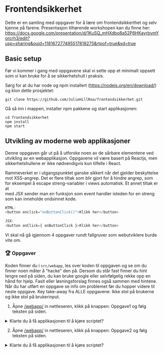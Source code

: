 # Frontendsikkerhet
Dette er en samling med oppgaver for å lære om frontendsikkerthet og selv kjenne på farene.
Presentasjon tilhørende workshopen kan du finne her: https://docs.google.com/presentation/d/1KuSQ_mHXdbo8a52P6HKayrbymYorcrh3/edit?usp=sharing&ouid=118167277495517818275&rtpof=true&sd=true

## Basic setup
Før vi kommer i gang med oppgavene skal vi sette opp et minimalt oppsett som vi kan bruke for å se sikkerhetshull i praksis. 

Sørg for at du har node og npm installert (https://nodejs.org/en/download/) og klon dette prosjektet: 

```
git clone https://github.com/JulieHillRoa/frontendsikkerhet.git
```

Gå så inn i mappen, installer npm pakkene og start applikasjonen:

```
cd frontendsikkerhet
npm install
npm start
```

## Utvikling av moderne web applikasjoner
Denne oppgaven går ut på å utforske noen av de sårbare elementene ved utvikling av en webapplikasjon. 
Oppgavene vil være basert på Reactjs, men sikkerhetshullene er ikke nødvendigvis kun tilfelle i React. 

Rammeverket er i utgangspunktet ganske sikkert når det gjelder beskyttelse mot XSS-angrep.
Det er flere tiltak som blir gjort for å hindre angrep, som for eksempel å escape streng-variabler i views automatisk. Et annet tiltak er at  
med JSX sender man en funksjon som event handler isteden for en streng som kan inneholde ondsinnet kode. 
```js
HTML: 
<button onclick="onButtonClick()">Klikk her</button>

JSX:
<button onClick={ onButtonClick }>Klikk her</button>
```

Vi skal nå gå igjennom 4 oppgaver rundt fallgruver som webutviklere burde vite om. 

### 🏆 Oppgaver
Koden finner du i `src/webapp`, les over koden til oppgaven og se om du finner noen måter å "hacke" den på. Dersom du står fast finner du hint lengre ned på siden, du kan bruke google eller selvfølgelig rekke opp en hånd for hjelp. Fasit eller løsningsforslag finnes også sammen med hintene. 
Når du har utført en oppgave se info om problemet før du hopper videre til neste oppgave.
Key take-away fra ALLE oppgavene: Ikke stol på brukerne og ikke stol på brukerinput.

1. Åpne [/webapp/](http://localhost:3000/webapp) in nettleseren, klikk på knappen: Oppgave1 og følg teksten på siden.
<details>
  <summary>Klarte du å få applikasjonen til å kjøre scriptet?</summary>
  Som du sikkert opplevde går det ikke ann å skrive alert("hacked") direkte i feltene. Dette er fordi React escaper input og tolker det som tekst isteden for   kjørbar kode. Dette beskytter oss på god vei mot onsinnede som prøver å utnytte våre inputfelt. Det man derimot ikke får like mye beskyttelse mot er å ta i bruk brukerinput rett i enkelte html-atributter som blir eksekvert når man klikker på elementet. I tilfeller hvor man får kjørt en alert("hacked") er ikke alert med en ufarlig streng ondsinnet i seg selv, poenget her er at dersom du får kjørt en alert får du kjørt mye annen skummelt JavaScript og kan i praksis ta ned hele nettlesere. 
</details>
  
2. Åpne [/webapp/](http://localhost:3000/webapp) in nettleseren, klikk på knappen: Oppgave2 og følg teksten på siden. 
<details>
  <summary>Klarte du å få applikasjonen til å kjøre scriptet?</summary>
  I likhet med oppgave 1 hjelper React oss med å escape og encode enkelte tegn og input som f.eks <script>-tags. Fordi dangerouslySetInnerHTML setter input direkte på DOMen er det likevel ikke alt React hjelper oss med: Som f.eks events på HTML-attributter. Man skal aldri stole på brukerinput og man burde generelt tenke seg om flere ganger før man bruker denne funksjonen eller lar brukere manipulere DOM'en direkte. 
  
En måte å beskytte seg litt mer fra angrep er å Sanatize dataen før den blir eksekvert. Dette finnes det forskjellige pakker som hjelper deg å gjøre.
Blandt annet DOMPurify som i vårt eksempel ville fjernet 
  
  `onerror=alert("Hacked!")` 
  
  delen av 
   
  `<img onerror=alert("Hacked!") src="feil">`
  
og etterlatt den slik: 
   
  `<img src="feil">`
 
</details>
2b. Installer og implementer DOMpurify i koden til oppgave 2 og se hvordan markup som blir skrevet inn i textArea vil bli endret etter en vask (Sanatizing).
  
3. Åpne [/webapp/](http://localhost:3000/webapp) in nettleseren, klikk på knappen: Oppgave3 og følg teksten på siden. 
  <details>
  <summary>Klarte du å få applikasjonen til å kjøre scriptet?</summary>
  I javascript finnes det en funksjon: eval(). Denne evaluerer koden som blir sendt inn som også vil si at koden blir kjørt. Ved å gjøre en logisk operasjon her kan man også få kjørt ondsinnet kode noe som gjør at det kan være stor fare for et XSS-angrep. Det vil derfor være lurt å finne andre alternativer til å evaluere koden - ikke bruk eval()
</details>
  
4. Åpne [/webapp/](http://localhost:3000/webapp) in nettleseren, klikk på knappen: Oppgave4. Prøv å se om du kan få siden til å kjøre `alert("Hacked")`.
  <details>
  <summary>Klarte du å få applikasjonen til å kjøre scriptet?</summary>
  Her bruker man localStorage. Dette kan være et nyttig verktøy å bruke, men det er veldig lett å manipulere. Hvem som helst kan manipulere localStoragen om man har tilgang til browser-vinduet. Det er derfor viktig å gjøre tiltak som escaping og encoding på denne dataen før man tar den i bruk. 
  
  Et annet stort sikkerhetshull i denne oppgaven er bruken av spread props (...props). Det vil si at man bare sender det som ligger i props nedover treet i steden for å hente ut spesifikke properties man trenger i den spesifikke komponenten. Dette gjør det mulig å sende inn komponenten i vårt eksempel som tar i bruk dangerouslySetInnerHTML.
  </details>

<details>
  <summary>:bulb: Hint 1 </summary>
  
  Ikke forvent at alert-koden blir kjørt før linken er klikket på. Er det noen måte å kjøre javascript-kode på når du er inne i en a-tags href-attributt?
  
</details>
<details>
  <summary>🚨 Løsningsforslag 1 </summary>
  
  Én fasit: `javascript:alert("Hacked!")`
        
  Dersom man kommer på en side som validerer mot `javascript:` kan man sende inn base64: f.eks `<script>alert("Hacked!");</script>` encodet:
  ```js  
  data:text/html;base64,YWxlcnQoImhhY2tlZCEiKQ==
  ```
Edit: De nyeste versjonene av nettleserne har nå satt en stopper for at man kan navigere til data-url'er. 
  Selv om de nyeste nettleserversjonene kommer med fler sikkerhetstiltak mot sikkerhetshull, forteller alternativet med base64 at det finnes farer selv med valideringer.
  Om man validerer mot spesifikke ting (f.eks sjekk på "javascript" i start av url) for å beskytte seg selv, kan en angriper muligens finne andre måter å oppnå det samme. Det er derfor alltid bedre å spesifisere hva som er lov enn å spesifisere hva som ikke er lov.
</details>
<br/>
<details>
  <summary>:bulb: Hint 2 </summary>
  
  Her brukes [dangerouslySetInnerHTML](https://reactjs.org/docs/dom-elements.html#dangerouslysetinnerhtml) til å bytte ut innholdet. 

  Heldigvis vil ikke script-tager bli kjørt hvis man setter de inn med dette attributtet. Det var det første jeg prøvde også. Men det finnes attributter som blir kjørt når spesielle hendelser skjer, vet du om et slikt?
</details>
<details>
  <summary>🚨 Løsningsforslag 2 </summary>
  
Én fasit: `<img onerror=alert("Hacked!") src="feil">`
</details>
<br/>
<details>
  <summary>:bulb: Hint 4.1 </summary>
  
  Her brukes eval til å hente ut verdiene i et objekt. 
  ```js
  const getSvaret = () => {
      input && setSvar(eval('gjest.' + input ))
  };
  ```
Kan du sende inn noe i inputfeltet slik at den fortsetter å lese kode etter at han har funnet eller ikke funnet propertien til gjest?
</details>
</details>
<br/>
<details>
  <summary>:bulb: Hint 4.2 </summary>
  
Pst. Du husker kanskje at [logiske operatorer i JavaScript](https://developer.mozilla.org/en-US/docs/Web/JavaScript/Reference/Operators/Logical_Operators) leses fra venstre til høyre? 
</details>
<details>
  <summary>🚨 Løsningsforslag 4 </summary>
  
Dersom man velger en property som finnes kan man skrive inn: `navn && alert("hacked!")`
eventuelt kan du skrive: `hvaduvil || alert("hacked!")`
    
  Ref: https://developer.mozilla.org/en-US/docs/Web/JavaScript/Reference/Global_Objects/eval#Never_use_eval!
</details>
<br/>
<details>
  <summary>:bulb: Hint 5 </summary>
  
  Det kan se ut som at tekstfeltet laster data fra localStorage. Tekstfeltet er også veldig dynamisk, det ser nesten ut som at man
  kan sende inn helt vilkårlige props. Det er spesielt en prop som utvikleren er veldig stolt av, hva skjer om den f.eks. endres
  til å være en `div`? Kan det da være mulig å låne triks fra tidligere oppgaver?
</details>
<details>
  <summary>🚨 Løsningsforslag 5 </summary>

Her er det ingen validering av props lagret i local storage, vi kan f.eks. gi inn i dev console og lagre følgende:

```json
{  
    "value": "Oops",
    "element": "div",
    "dangerouslySetInnerHTML": { "__html": "<img src='asdfasdf' onerror='alert(\"Hacked\")'>" }
}
```

Ref. https://medium.com/dailyjs/exploiting-script-injection-flaws-in-reactjs-883fb1fe36c1
</details>

### Bonusoppgave 1
Sjekk hobbyprosjekt eller jobbprosjekt om noen av disse sårbarhetene finnes.

### Bonusoppgave 2
Gå inn på [Hacker101](https://ctf.hacker101.com/ctf) og jobb med en CTF etter ditt nivå. Gjerne hvor skills er *web*. 

**Kilder:**

For å lære mer om spesifikke tips for å unngå XSS angrep, se: [XSS cheat sheet](https://cheatsheetseries.owasp.org/cheatsheets/Cross_Site_Scripting_Prevention_Cheat_Sheet.html) 

For å lære mer om spesifikke tiltak mot CSRF se: [CSRF cheat sheet](https://cheatsheetseries.owasp.org/cheatsheets/Cross-Site_Request_Forgery_Prevention_Cheat_Sheet.html#javascript-guidance-for-auto-inclusion-of-csrf-tokens-as-an-ajax-request-header)

For å lære mer om sikkerthet i HTML5 se: [HTML5 security cheat sheet](https://cheatsheetseries.owasp.org/cheatsheets/HTML5_Security_Cheat_Sheet.html)


## NPM og tredjepart biblioteker

Denne delen er bygget opp slik at du for hvert steg får mer informasjon som etterhvert leder deg til to sikkerhetshull som vi har lagt inn i applikasjonen. Begge hull gir brukere mulighet til å utføre stored XSS-angrep. Se an tiden, ikke bruk for lang tid på å lete i steg 1, hopp videre til neste steg hvis du setter deg fast.

### 🏆 Oppgaver

1. Åpne [/npm/](http://localhost:3000/npm) in nettleseren, prøv ut løsningen, eksperimenter litt for å se om du klarer å lure inn en kodesnutt (kjørt en alert("Hacked")
2. Let gjennom kildekoden `/src/npm/` for å finne potensielle sikkerhetshull. Ta en ekstra kikk på pakker man tar i bruk.
3. Kjør `npm outdated` og se om det er pakker som bør oppdateres
4. Kjør `npm audit` og se om du klarer å benytte informasjonen derfra til å utføre et XSS-angrep.
5. Gå inn på https://snyk.io/vuln/ og søk opp pakkene som brukes i dette prosjektet (eller installer `snyk` og kjør `snyk monitor`)
6. Fiks problemene du har funnet og aktiver audit slik at den kjører ved `npm install`

<details>
  <summary>:bulb: Hint 1</summary>

  Du kan bruke informasjonen fra https://snyk.io/vuln/SNYK-JS-MARKDOWNTOJSX-174624 til å lure inn HTML-kode i meldingsfeltet.
</details>

<details>
  <summary>:bulb: Hint 2</summary>

Det er mulig å legge inn et felt, f.eks. navngitt `href` i prototype for alle objekter ved å benytte svakhet i lodash,
trykk på lenken du får opp fra `npm audit`.
</details>

<details>
  <summary>:bulb: Hint 3</summary>

Det ryktes at backend på denne applikasjonen ikke har helt optimal validering. Det er lov å kalle API-et fra postman eller curl.
</details>

<details>
  <summary>🚨 Løsningsforslag 1</summary>

Pakke: markdown-to-jsx

Finn rapportert sikkerhetshull på https://snyk.io/vuln/SNYK-JS-MARKDOWNTOJSX-174624 .

Send inn `<SCRIPT>alert(1)</SCRIPT>` i meldingsfeltet.
</details>

<details>
  <summary>🚨 Løsningsforslag 2</summary>
Pakke: lodash

Finn rapportert svakhet med `npm audit` og benytt prototype pollution til å legge inn `href`-verdi.

```Shell
    curl 'http://localhost:3000/api/message' \
        --data '{"content": "Trykk på hjelp","constructor":{"prototype":{"href": "javascript:alert(1)"}}}' \
        --header 'Content-Type: application/json'
```
</details>

### Bonusoppgave 1

Kjør `npm audit` på eget prosjekt og vurder resultatet.

### Bonusoppgave 2

Søk opp pakker på https://snyk.io/vuln/ se om du finner noe spennende (finner du f.eks. en "Malicious Package" som du kunne ha installert uten å tenke over det).
